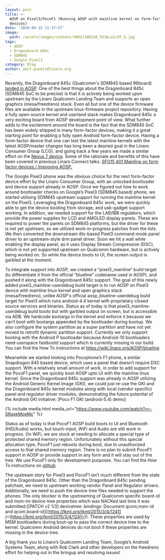 ```yaml
---
layout: post
title: >-
  AOSP on Pixel3/PocoF1 (Running AOSP with mainline kernel on form-factor
  devices)
date: '2020-04-15 11:37:57'
image:
  path: /assets/images/content/30921188158_953bca1c9f_k.jpg
tags:
  - AOSP
  - Dragonboard 845c
  - SDM845
  - Google Pixel3
category: Blog
author: amit.pundir@linaro.org
---
```

Recently, the Dragonboard 845c (Qualcomm's SDM845 based 96board) [landed in AOSP](https://www.linaro.org/blog/dragonboard-845c-in-aosp/). One of the best things about the Dragonboard 845c (SDM845 SoC to be precise) is that it is actively being worked upon upstream by the Linaro Qualcomm Landing Team and supports an open graphics (mesa/freedreno) stack. Even all but one of the device firmware files are available in the upstream linux-firmware project repository. Having a fully open-source kernel and userland stack makes Dragonboard 845c a very exciting board from AOSP development point of view. What further adds to the excitement around the board is the fact that the SDM845 SoC has been widely shipped in many form-factor devices, making it a great starting point for enabling a fully open Android form-factor device. Having a form-factor device that one can test the latest mainline kernels with the latest AOSP/master changes has long been a desired goal in the Linaro Consumer Group (LCG), and going back a few years we made a similar effort on the [Nexus 7 device](https://bloggingthemonkey.blogspot.com/2016/05/freedreno-not-so-periodic-update.html). Some of the rationale and benefits of this have been covered in previous Linaro Connect talks: [SFO15 401 Mainline on form factor devices / Improving AOSP.](https://www.youtube.com/watch?v=7BVFRIHY7fI)

The Google Pixel3 phone was the obvious choice for the next form-factor device effort by the Linaro Consumer Group, with an unlocked bootloader and device support already in AOSP. Once we figured out how to work around bootloader checks on Google’s Pixel3 (SDM845 based) phone, we started utilising SDM845 upstream support for running the mainline kernel on the Pixel3. Leveraging the Dragonboard 845c work, we were quickly able to get the device booting from storage, and usb-gadget support working. In addition, we needed support for the LAB/IBB regulators, which provide the power supplies for LCD and AMOLED display panels. These are required to power the panels on SDM845 platforms, but the driver for these is not yet upstream, so we utilized work-in-progress patches from the lists. We then converted the downstream dts-based Pixel3 command mode panel driver to an upstream-style drm panel driver. Soon we hit a wall while enabling the display panel, as it uses Display Stream Compression (DSC), which is not yet supported upstream on Qualcomm hardware, but is actively being worked on. So while the device boots to UI, the screen output is garbled at the moment.

To integrate support into AOSP, we created a “pixel3_mainline” build target (to differentiate it from the official “blueline” codename used in AOSP), and pushed it along with the Dragonboard 845c support. The goal of this newly added pixel3_mainline-userdebug build target is to run AOSP on Pixel3 device with mainline linux kernel and open graphics stack (mesa/freedreno), unlike AOSP's official aosp_blueline-userdebug build target for Pixel3 which runs android-4.4 kernel with proprietary closed source services and binaries. Status as of today is that pixel3_mainline-userdebug build boots but with garbled output on screen, but is accessible via ADB. We hardcode bootargs in the kernel and enforce it because we can’t boot with bootargs appended by the bootloader during bootup. We also configure the system partition as a super partition and have not yet moved to retrofit dynamic partition support. Currently we only support booting with the Android P bootloader because Android-10 bootloaders need userspace fastbootd support which is currently missing in our build. You can find the How To instructions at <https://wiki.linaro.org/AOSP/blueline>

Meanwhile we started looking into Pocophone’s F1 phone, a similar Snapdragon 845 based device, which uses a panel that doesn’t require DSC support. With a relatively small amount of work, in order to add support for the PocoF1 panel, we quickly boot AOSP upto UI with the mainline linux kernel. Since the Dragonboard 845c support was already in AOSP utilizing the Android Generic Kernel Image (GKI), we could just re-use the GKI and the Dragonboard 845c kernel modules along with local (vendor specific) panel and regulator driver modules, demonstrating the future potential of the Android GKI initiative: \[Poco F1 GKI (android-5.4) demo]

{% include media.html media_url="https://www.youtube.com/watch?v=-SRqxkMpeMc" %}

Status as of today is that PocoF1 AOSP build boots to UI and Bluetooth (HID/Audio) works, but touch-input, WiFi and Audio are still work in progress. On WiFi, we are stuck at needing to allocate a special type of protected shared memory region. Unfortunately without this special allocation type, PocoF1 just reboots during boot, due to unauthorized access to that shared memory region. There is no plan to submit PocoF1 support in AOSP or provide support in any form and it will stay out of the tree. We use PocoF1 only for development purposes. You can find the How To instructions on [github](https://github.com/pundiramit/device-xiaomi-beryllium/blob/master/README.md).

The upstream story for Pixel3 and PocoF1 isn’t much different from the state of the Dragonboard 845c. Other than the Dragonboard 845c pending patchset, we need to upstream working vendor Panel and Regulator drivers. Additionally, we need to push the device-tree files needed to support the phones. The only blocker is the upstreaming of Qualcomm specific board-id and msm-im device-tree properties which was NACKed last time it was submitted:\[[PATCH v2 1/3] devicetree: bindings: Document qcom,msm-id and qcom,board-id][(https://lkml.org/lkml/2015/3/4/1241](<(https://lkml.org/lkml/2015/3/4/1241>)). These properties are used by MSM bootloaders during boot-up to pass the correct device tree to the kernel. Qualcomm Android devices do not boot if these properties are missing in the device-tree.

A big thank you to Linaro’s Qualcomm Landing Team, Google’s Android Systems Team, along with Rob Clark and other developers on the freedreno effort for helping out in the bringup and resolving issues!
